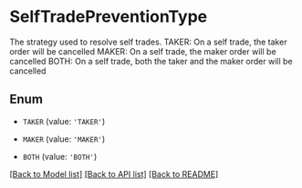 # SelfTradePreventionType

The strategy used to resolve self trades.   TAKER: On a self trade, the taker order will be cancelled  MAKER: On a self trade, the maker order will be cancelled  BOTH: On a self trade, both the taker and the maker order will be cancelled 

## Enum

* `TAKER` (value: `'TAKER'`)

* `MAKER` (value: `'MAKER'`)

* `BOTH` (value: `'BOTH'`)

[[Back to Model list]](../README.md#documentation-for-models) [[Back to API list]](../README.md#documentation-for-api-endpoints) [[Back to README]](../README.md)


